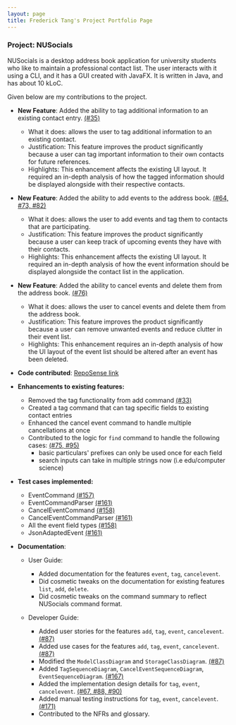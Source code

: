 ```yaml
---
layout: page
title: Frederick Tang's Project Portfolio Page
---
```


### Project: NUSocials

NUSocials is a desktop address book application for university students who like to maintain a professional contact list. The user interacts with it using a CLI, and it has a GUI created with JavaFX. It is written in Java, and has about 10 kLoC.

Given below are my contributions to the project.

* **New Feature**: Added the ability to tag additional information to an existing contact entry. [(#35)](https://github.com/AY2122S2-CS2103T-W11-1/tp/pull/35)
    * What it does: allows the user to tag additional information to an existing contact.
    * Justification: This feature improves the product significantly because a user can tag important information to their own contacts for future references.
    * Highlights: This enhancement affects the existing UI layout. It required an in-depth analysis of how the tagged information should be displayed alongside with their respective contacts.

* **New Feature**: Added the ability to add events to the address book. [(#64, ](https://github.com/AY2122S2-CS2103T-W11-1/tp/pull/64) [#73, ](https://github.com/AY2122S2-CS2103T-W11-1/tp/pull/73) [#82)](https://github.com/AY2122S2-CS2103T-W11-1/tp/pull/82)
    * What it does: allows the user to add events and tag them to contacts that are participating.
    * Justification: This feature improves the product significantly because a user can keep track of upcoming events they have with their contacts.
    * Highlights: This enhancement affects the existing UI layout. It required an in-depth analysis of how the event information should be displayed alongside the contact list in the application.

* **New Feature**: Added the ability to cancel events and delete them from the address book. [(#76)](https://github.com/AY2122S2-CS2103T-W11-1/tp/pull/76)
    * What it does: allows the user to cancel events and delete them from the address book.
    * Justification: This feature improves the product significantly because a user can remove unwanted events and reduce clutter in their event list.
    * Highlights: This enhancement requires an in-depth analysis of how the UI layout of the event list should be altered after an event has been deleted.

* **Code contributed**: [RepoSense link](https://nus-cs2103-ay2122s2.github.io/tp-dashboard/?search=fredtwt&sort=groupTitle&sortWithin=title&timeframe=commit&mergegroup=&groupSelect=groupByRepos&breakdown=true&checkedFileTypes=docs~functional-code~test-code~other&since=2022-02-18&tabOpen=true&tabType=authorship&tabAuthor=fredtwt&tabRepo=AY2122S2-CS2103T-W11-1%2Ftp%5Bmaster%5D&authorshipIsMergeGroup=false&authorshipFileTypes=docs~functional-code~test-code&authorshipIsBinaryFileTypeChecked=false)

* **Enhancements to existing features:**
  * Removed the tag functionality from add command [(#33)](https://github.com/AY2122S2-CS2103T-W11-1/tp/pull/33)
  * Created a tag command that can tag specific fields to existing contact entries
  * Enhanced the cancel event command to handle multiple cancellations at once
  * Contributed to the logic for `find` command to handle the following cases: [(#75, ](https://github.com/AY2122S2-CS2103T-W11-1/tp/pull/75) [#95)](https://github.com/AY2122S2-CS2103T-W11-1/tp/pull/95)
    * basic particulars' prefixes can only be used once for each field
    * search inputs can take in multiple strings now  (i.e edu/computer science)

* **Test cases implemented:**
  * EventCommand [(#157)](https://github.com/AY2122S2-CS2103T-W11-1/tp/pull/157)
  * EventCommandParser [(#161)](https://github.com/AY2122S2-CS2103T-W11-1/tp/pull/161)
  * CancelEventCommand [(#158)](https://github.com/AY2122S2-CS2103T-W11-1/tp/pull/158)
  * CancelEventCommandParser [(#161)](https://github.com/AY2122S2-CS2103T-W11-1/tp/pull/161)
  * All the event field types [(#158)](https://github.com/AY2122S2-CS2103T-W11-1/tp/pull/158)
  * JsonAdaptedEvent [(#161)](https://github.com/AY2122S2-CS2103T-W11-1/tp/pull/161)

* **Documentation**:
    * User Guide:
        * Added documentation for the features `event`, `tag`, `cancelevent`.
        * Did cosmetic tweaks on the documentation for existing features `list`, `add`, `delete`.
        * Did cosmetic tweaks on the command summary to reflect NUSocials command format.

    * Developer Guide:
      * Added user stories for the features `add`, `tag`, `event`, `cancelevent`. [(#87)](https://github.com/AY2122S2-CS2103T-W11-1/tp/pull/87)
      * Added use cases for the features `add`, `tag`, `event`, `cancelevent`. [(#87)](https://github.com/AY2122S2-CS2103T-W11-1/tp/pull/87)
      * Modified the `ModelClassDiagram` and `StorageClassDiagram`. [(#87)](https://github.com/AY2122S2-CS2103T-W11-1/tp/pull/87)
      * Added `TagSequenceDiagram`, `CancelEventSequenceDiagram`, `EventSequenceDiagram`. [(#167)](https://github.com/AY2122S2-CS2103T-W11-1/tp/pull/167)
      * Added the implementation design details for `tag`, `event`, `cancelevent`. [(#67, ](https://github.com/AY2122S2-CS2103T-W11-1/tp/pull/67) [#88, ](https://github.com/AY2122S2-CS2103T-W11-1/tp/pull/88) [#90)](https://github.com/AY2122S2-CS2103T-W11-1/tp/pull/90)
      * Added manual testing instructions for `tag`, `event`, `cancelevent`. [(#171)](https://github.com/AY2122S2-CS2103T-W11-1/tp/pull/171)
      * Contributed to the NFRs and glossary.
